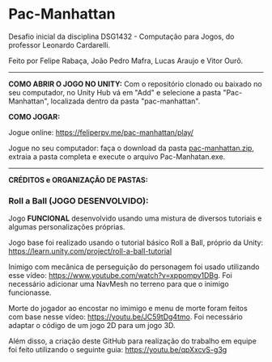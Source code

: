 # Pac-Manhattan
Desafio inicial da disciplina DSG1432 - Computação para Jogos, do professor Leonardo Cardarelli.

Feito por Felipe Rabaça, João Pedro Mafra, Lucas Araujo e Vitor Ourô.

----------

**COMO ABRIR O JOGO NO UNITY:**
Com o repositório clonado ou baixado no seu computador, no Unity Hub vá em "Add" e selecione a pasta "Pac-Manhattan", localizada dentro da pasta "pac-manhattan".

**COMO JOGAR:**

Jogue online: https://feliperpv.me/pac-manhattan/play/

Jogue no seu computador: faça o download da pasta [pac-manhattan.zip](https://github.com/Feliperpvieira/pac-manhattan/files/6190112/pac-manhattan.zip), extraia a pasta completa e execute o arquivo Pac-Manhatan.exe.

----------

**CRÉDITOS e ORGANIZAÇÃO DE PASTAS:**

### Roll a Ball (JOGO DESENVOLVIDO): 
Jogo **FUNCIONAL** desenvolvido usando uma mistura de diversos tutoriais e algumas personalizações próprias.

Jogo base foi realizado usando o tutorial básico Roll a Ball, próprio da Unity: https://learn.unity.com/project/roll-a-ball-tutorial

Inimigo com mecânica de perseguição do personagem foi usado utilizando esse vídeo: https://www.youtube.com/watch?v=xppompv1DBg. Foi necessário adicionar uma NavMesh no terreno para que o inimigo funcionasse.

Morte do jogador ao encostar no imimigo e menu de morte foram feitos com base nesse vídeo: https://youtu.be/JC59tDg4tmo. Foi necessário adaptar o código de um jogo 2D para um jogo 3D.


Além disso, a criação deste GitHub para realização do trabalho em equipe foi feito utilizando o seguinte guia: https://youtu.be/qpXxcvS-g3g
